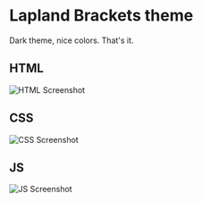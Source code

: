 Lapland Brackets theme
=======

Dark theme, nice colors. That's it.

## HTML
![HTML Screenshot](https://github.com/vtrrsl/lapland/blob/master/screenshots/html.png)

## CSS
![CSS Screenshot](https://github.com/vtrrsl/lapland/blob/master/screenshots/css.png)

## JS
![JS Screenshot](https://github.com/vtrrsl/lapland/blob/master/screenshots/js.png)
